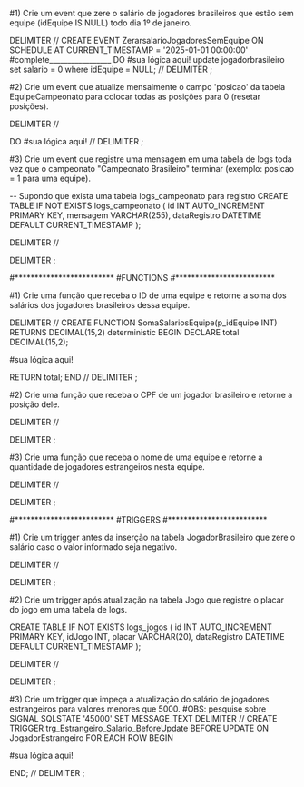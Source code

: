 #1) Crie um event que zere o salário de jogadores brasileiros que estão sem equipe (idEquipe IS NULL) todo dia 1º de janeiro.

DELIMITER //
CREATE EVENT ZerarsalarioJogadoresSemEquipe
ON SCHEDULE AT CURRENT_TIMESTAMP = '2025-01-01 00:00:00' #complete_________________
DO
  #sua lógica aqui!
  update jogadorbrasileiro set salario = 0 where idEquipe = NULL;
//
DELIMITER ;


#2) Crie um event que atualize mensalmente o campo 'posicao' da tabela EquipeCampeonato para colocar todas as posições para 0 (resetar posições).

DELIMITER //


DO
   #sua lógica aqui!
//
DELIMITER ;


#3) Crie um event que registre uma mensagem em uma tabela de logs toda vez que o campeonato "Campeonato Brasileiro" terminar (exemplo: posicao = 1 para uma equipe).

-- Supondo que exista uma tabela logs_campeonato para registro
CREATE TABLE IF NOT EXISTS logs_campeonato (
  id INT AUTO_INCREMENT PRIMARY KEY,
  mensagem VARCHAR(255),
  dataRegistro DATETIME DEFAULT CURRENT_TIMESTAMP
);

DELIMITER //








DELIMITER ;

#*************************
#FUNCTIONS
#*************************

#1) Crie uma função que receba o ID de uma equipe e retorne a soma dos salários dos jogadores brasileiros dessa equipe.

DELIMITER //
CREATE FUNCTION SomaSalariosEquipe(p_idEquipe INT) RETURNS DECIMAL(15,2)
deterministic
BEGIN
  DECLARE total DECIMAL(15,2);

  #sua lógica aqui!

  RETURN total;
END //
DELIMITER ;


#2) Crie uma função que receba o CPF de um jogador brasileiro e retorne a posição dele.

DELIMITER //






DELIMITER ;


#3) Crie uma função que receba o nome de uma equipe e retorne a quantidade de jogadores estrangeiros nesta equipe.

DELIMITER //






DELIMITER ;

#*************************
#TRIGGERS
#*************************

#1) Crie um trigger antes da inserção na tabela JogadorBrasileiro que zere o salário caso o valor informado seja negativo.

DELIMITER //






DELIMITER ;

#2) Crie um trigger após atualização na tabela Jogo que registre o placar do jogo em uma tabela de logs.

CREATE TABLE IF NOT EXISTS logs_jogos (
  id INT AUTO_INCREMENT PRIMARY KEY,
  idJogo INT,
  placar VARCHAR(20),
  dataRegistro DATETIME DEFAULT CURRENT_TIMESTAMP
);

DELIMITER //




DELIMITER ;


#3) Crie um trigger que impeça a atualização do salário de jogadores estrangeiros para valores menores que 5000.
#OBS: pesquise sobre SIGNAL SQLSTATE '45000' SET MESSAGE_TEXT
DELIMITER //
CREATE TRIGGER trg_Estrangeiro_Salario_BeforeUpdate
BEFORE UPDATE ON JogadorEstrangeiro
FOR EACH ROW
BEGIN

  #sua lógica aqui!

END;
//
DELIMITER ;
